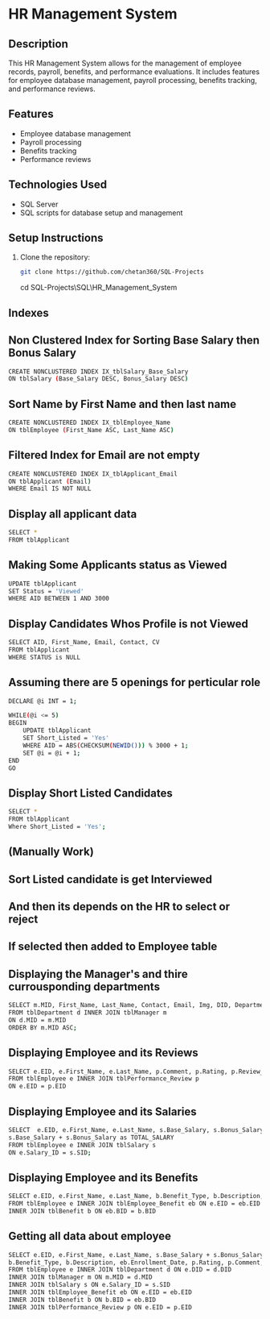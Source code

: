 # HR Management System

## Description

This HR Management System allows for the management of employee records, payroll, benefits, and performance evaluations. It includes features for employee database management, payroll processing, benefits tracking, and performance reviews.

## Features

- Employee database management
- Payroll processing
- Benefits tracking
- Performance reviews

## Technologies Used

- SQL Server
- SQL scripts for database setup and management

## Setup Instructions

1. Clone the repository:

   ```bash
   git clone https://github.com/chetan360/SQL-Projects
   ```

   cd SQL-Projects\SQL\HR_Management_System

## Indexes

## Non Clustered Index for Sorting Base Salary then Bonus Salary

```bash
CREATE NONCLUSTERED INDEX IX_tblSalary_Base_Salary
ON tblSalary (Base_Salary DESC, Bonus_Salary DESC)
```

## Sort Name by First Name and then last name

```bash
CREATE NONCLUSTERED INDEX IX_tblEmployee_Name
ON tblEmployee (First_Name ASC, Last_Name ASC)
```

## Filtered Index for Email are not empty

```bash
CREATE NONCLUSTERED INDEX IX_tblApplicant_Email
ON tblApplicant (Email)
WHERE Email IS NOT NULL
```

## Display all applicant data

```bash
SELECT *
FROM tblApplicant
```

## Making Some Applicants status as Viewed

```bash
UPDATE tblApplicant
SET Status = 'Viewed'
WHERE AID BETWEEN 1 AND 3000
```

## Display Candidates Whos Profile is not Viewed

```bash
SELECT AID, First_Name, Email, Contact, CV
FROM tblApplicant
WHERE STATUS is NULL
```

## Assuming there are 5 openings for perticular role

```bash
DECLARE @i INT = 1;

WHILE(@i <= 5)
BEGIN
	UPDATE tblApplicant
	SET Short_Listed = 'Yes'
	WHERE AID = ABS(CHECKSUM(NEWID())) % 3000 + 1;
	SET @i = @i + 1;
END
GO
```

## Display Short Listed Candidates

```bash
SELECT *
FROM tblApplicant
Where Short_Listed = 'Yes';
```

## (Manually Work)

## Sort Listed candidate is get Interviewed

## And then its depends on the HR to select or reject

## If selected then added to Employee table

## Displaying the Manager's and thire currousponding departments

```bash
SELECT m.MID, First_Name, Last_Name, Contact, Email, Img, DID, Department_Name
FROM tblDepartment d INNER JOIN tblManager m
ON d.MID = m.MID
ORDER BY m.MID ASC;
```

## Displaying Employee and its Reviews

```bash
SELECT e.EID, e.First_Name, e.Last_Name, p.Comment, p.Rating, p.Review_Date
FROM tblEmployee e INNER JOIN tblPerformance_Review p
ON e.EID = p.EID
```

## Displaying Employee and its Salaries

```bash
SELECT  e.EID, e.First_Name, e.Last_Name, s.Base_Salary, s.Bonus_Salary,
s.Base_Salary + s.Bonus_Salary as TOTAL_SALARY
FROM tblEmployee e INNER JOIN tblSalary s
ON e.Salary_ID = s.SID;
```

## Displaying Employee and its Benefits

```bash
SELECT e.EID, e.First_Name, e.Last_Name, b.Benefit_Type, b.Description, eb.Enrollment_Date
FROM tblEmployee e INNER JOIN tblEmployee_Benefit eb ON e.EID = eb.EID
INNER JOIN tblBenefit b ON eb.BID = b.BID
```

## Getting all data about employee

```bash
SELECT e.EID, e.First_Name, e.Last_Name, s.Base_Salary + s.Bonus_Salary as Salary,
b.Benefit_Type, b.Description, eb.Enrollment_Date, p.Rating, p.Comment, p.Review_Date
FROM tblEmployee e INNER JOIN tblDepartment d ON e.DID = d.DID
INNER JOIN tblManager m ON m.MID = d.MID
INNER JOIN tblSalary s ON e.Salary_ID = s.SID
INNER JOIN tblEmployee_Benefit eb ON e.EID = eb.EID
INNER JOIN tblBenefit b ON b.BID = eb.BID
INNER JOIN tblPerformance_Review p ON e.EID = p.EID
```
